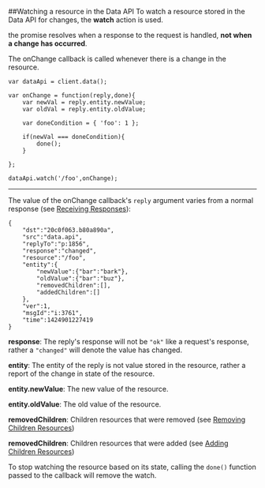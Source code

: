 ##Watching a resource in the Data API
To watch a resource stored in the Data API for changes, the **watch** action is used.

the promise resolves when a response to the request is handled, **not when a change has occurred**.

The onChange callback is called whenever there is a change in the resource.

```
var dataApi = client.data();

var onChange = function(reply,done){
    var newVal = reply.entity.newValue;
    var oldVal = reply.entity.oldValue;

    var doneCondition = { 'foo': 1 };

    if(newVal === doneCondition){
        done();
    }

};

dataApi.watch('/foo',onChange);
```

***

The value of the onChange callback's `reply` argument varies from a normal response (see [Receiving Responses](getting_started/api/api_responses.md)):

```
{
    "dst":"20c0f063.b80a890a",
    "src":"data.api",
    "replyTo":"p:1856",
    "response":"changed",
    "resource":"/foo",
    "entity":{
        "newValue":{"bar":"bark"},
        "oldValue":{"bar":"buz"},
        "removedChildren":[],
        "addedChildren":[]
    },
    "ver":1,
    "msgId":"i:3761",
    "time":1424901227419
}
```

**response**: The reply's response will not be `"ok"` like a request's response, rather a `"changed"` will denote the
value has changed.

**entity**: The entity of the reply is not value stored in the resource, rather a report of the change in state of the resource.

**entity.newValue**: The new value of the resource.

**entity.oldValue**: The old value of the resource.

**removedChildren**: Children resources that were removed (see [Removing Children Resources]())

**removedChildren**: Children resources that were added (see [Adding Children Resources]())


To stop watching the resource based on its state, calling the `done()` function passed to the callback will remove
 the watch.